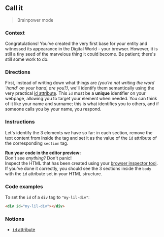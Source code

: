 ## Call it

> Brainpower mode

### Context

Congratulations! You've created the very first base for your entity and witnessed its appearance in the Digital World - your browser. However, it is still a tiny seed of the marvelous thing it could become. Be patient; there's still some work to do.

### Directions

First, instead of writing down what things are _(you're not writing the word 'hand' on your hand, are you?)_, we'll identify them semantically using the very practical [id attribute](https://developer.mozilla.org/en-US/docs/Web/HTML/Global_attributes/id). This `id` must be a **unique** identifier on your webpage, allowing you to target your element when needed. You can think of it like your name and surname; this is what identifies you to others, and if someone calls you by your name, you respond.

### Instructions

Let's identify the 3 elements we have so far: in each section, remove the text content from inside the tag and set it as the value of the `id` attribute of the corresponding `section` tag.

**Run your code in the editor preview:** \
Don't see _anything_? Don't panic! \
Inspect the HTML that has been created using your [browser inspector tool](https://developer.mozilla.org/en-US/docs/Learn/Common_questions/What_are_browser_developer_tools). If you've done it correctly, you should see the 3 sections inside the `body` with the `id` attribute set in your HTML structure.

### Code examples

To set the `id` of a `div` tag to `"my-lil-div"`:

```html
<div id="my-lil-div"></div>
```

### Notions

- [`id` attribute](https://developer.mozilla.org/en-US/docs/Web/HTML/Global_attributes/id)
